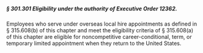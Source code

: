 ##### § 301.301 Eligibility under the authority of Executive Order 12362. #####

Employees who serve under overseas local hire appointments as defined in § 315.608(b) of this chapter and meet the eligibility criteria of § 315.608(a) of this chapter are eligible for noncompetitive career-conditional, term, or temporary limited appointment when they return to the United States.